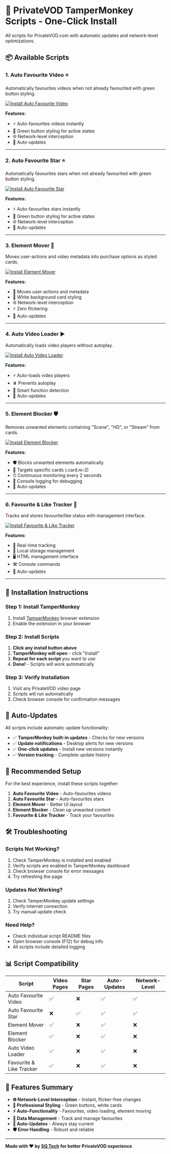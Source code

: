 # 🚀 PrivateVOD TamperMonkey Scripts - One-Click Install

All scripts for PrivateVOD.com with automatic updates and network-level optimizations.

## 📦 **Available Scripts**

### 1. **Auto Favourite Video** ⭐
Automatically favourites videos when not already favourited with green button styling.

[![Install Auto Favourite Video](https://img.shields.io/badge/Install-Auto%20Favourite%20Video-green?style=for-the-badge&logo=tampermonkey)](https://raw.githubusercontent.com/sharoon7171/PrivateVOD-TamperMonkey-Scripts/main/PrivateVOD%20Auto%20Favourite%20Video/privatevod%20auto%20favourite%20video.user.js)

**Features:**
- ⚡ Auto-favourites videos instantly
- 🎨 Green button styling for active states
- 🌐 Network-level interception
- 🔄 Auto-updates

---

### 2. **Auto Favourite Star** ⭐
Automatically favourites stars when not already favourited with green button styling.

[![Install Auto Favourite Star](https://img.shields.io/badge/Install-Auto%20Favourite%20Star-green?style=for-the-badge&logo=tampermonkey)](https://raw.githubusercontent.com/sharoon7171/PrivateVOD-TamperMonkey-Scripts/main/PrivateVOD%20Auto%20Favourite%20Star/privatevod%20auto%20favourite%20star.user.js)

**Features:**
- ⚡ Auto-favourites stars instantly
- 🎨 Green button styling for active states
- 🌐 Network-level interception
- 🔄 Auto-updates

---

### 3. **Element Mover** 🔄
Moves user-actions and video metadata into purchase options as styled cards.

[![Install Element Mover](https://img.shields.io/badge/Install-Element%20Mover-green?style=for-the-badge&logo=tampermonkey)](https://raw.githubusercontent.com/sharoon7171/PrivateVOD-TamperMonkey-Scripts/main/PrivateVOD%20Element%20Mover/privatevod%20element%20mover.user.js)

**Features:**
- 🔄 Moves user-actions and metadata
- 🎨 White background card styling
- 🌐 Network-level interception
- ⚡ Zero flickering
- 🔄 Auto-updates

---

### 4. **Auto Video Loader** ▶️
Automatically loads video players without autoplay.

[![Install Auto Video Loader](https://img.shields.io/badge/Install-Auto%20Video%20Loader-green?style=for-the-badge&logo=tampermonkey)](https://raw.githubusercontent.com/sharoon7171/PrivateVOD-TamperMonkey-Scripts/main/PrivateVOD%20Auto%20Video%20Loader/privatevod%20auto%20video%20loader.user.js)

**Features:**
- ⚡ Auto-loads video players
- ⏸️ Prevents autoplay
- 🎯 Smart function detection
- 🔄 Auto-updates

---

### 5. **Element Blocker** 🛡️
Removes unwanted elements containing "Scene", "HD", or "Stream" from cards.

[![Install Element Blocker](https://img.shields.io/badge/Install-Element%20Blocker-green?style=for-the-badge&logo=tampermonkey)](https://raw.githubusercontent.com/sharoon7171/PrivateVOD-TamperMonkey-Scripts/main/PrivateVOD%20Element%20Blocker/privatevod%20element%20blocker.user.js)

**Features:**
- 🛡️ Blocks unwanted elements automatically
- 🎯 Targets specific cards (.card.m-2)
- ⏰ Continuous monitoring every 2 seconds
- 📝 Console logging for debugging
- 🔄 Auto-updates

---

### 6. **Favourite & Like Tracker** 💾
Tracks and stores favourite/like status with management interface.

[![Install Favourite & Like Tracker](https://img.shields.io/badge/Install-Favourite%20%26%20Like%20Tracker-green?style=for-the-badge&logo=tampermonkey)](https://raw.githubusercontent.com/sharoon7171/PrivateVOD-TamperMonkey-Scripts/main/PrivateVOD%20Favourite%20%26%20Like%20Tracker/privatevod%20favourite%20and%20like%20tracker.user.js)

**Features:**
- 👀 Real-time tracking
- 💾 Local storage management
- 🖥️ HTML management interface
- 🛠️ Console commands
- 🔄 Auto-updates

---

## 🔧 **Installation Instructions**

### **Step 1: Install TamperMonkey**
1. Install [TamperMonkey](https://www.tampermonkey.net/) browser extension
2. Enable the extension in your browser

### **Step 2: Install Scripts**
1. **Click any install button above**
2. **TamperMonkey will open** - click "Install"
3. **Repeat for each script** you want to use
4. **Done!** - Scripts will work automatically

### **Step 3: Verify Installation**
1. Visit any PrivateVOD video page
2. Scripts will run automatically
3. Check browser console for confirmation messages

## 🔄 **Auto-Updates**

All scripts include automatic update functionality:
- ✅ **TamperMonkey built-in updates** - Checks for new versions
- ✅ **Update notifications** - Desktop alerts for new versions
- ✅ **One-click updates** - Install new versions instantly
- ✅ **Version tracking** - Complete update history

## 🎯 **Recommended Setup**

For the best experience, install these scripts together:

1. **Auto Favourite Video** - Auto-favourites videos
2. **Auto Favourite Star** - Auto-favourites stars  
3. **Element Mover** - Better UI layout
4. **Element Blocker** - Clean up unwanted content
5. **Favourite & Like Tracker** - Track your favourites

## 🛠️ **Troubleshooting**

### **Scripts Not Working?**
1. Check TamperMonkey is installed and enabled
2. Verify scripts are enabled in TamperMonkey dashboard
3. Check browser console for error messages
4. Try refreshing the page

### **Updates Not Working?**
1. Check TamperMonkey update settings
2. Verify internet connection
3. Try manual update check

### **Need Help?**
- Check individual script README files
- Open browser console (F12) for debug info
- All scripts include detailed logging

## 📊 **Script Compatibility**

| Script | Video Pages | Star Pages | Auto-Updates | Network-Level |
|--------|-------------|------------|--------------|---------------|
| Auto Favourite Video | ✅ | ❌ | ✅ | ✅ |
| Auto Favourite Star | ❌ | ✅ | ✅ | ✅ |
| Element Mover | ✅ | ❌ | ✅ | ❌ |
| Element Blocker | ✅ | ❌ | ✅ | ❌ |
| Auto Video Loader | ✅ | ❌ | ✅ | ❌ |
| Favourite & Like Tracker | ✅ | ❌ | ✅ | ❌ |

## 🎉 **Features Summary**

- **🌐 Network-Level Interception** - Instant, flicker-free changes
- **🎨 Professional Styling** - Green buttons, white cards
- **⚡ Auto-Functionality** - Favourites, video loading, element moving
- **💾 Data Management** - Track and manage favourites
- **🔄 Auto-Updates** - Always stay current
- **🛡️ Error Handling** - Robust and reliable

---

**Made with ❤️ by [SQ Tech](https://sqtech.dev) for better PrivateVOD experience**
